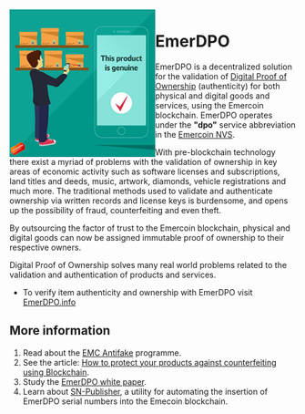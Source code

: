 <div style="boxOverflow"><img style="float:left;" src="/images/EmerDPO_1.png" alt="EmerDPO" width="256"></div>

# EmerDPO
EmerDPO is a decentralized solution for the validation of [Digital Proof of
Ownership](https://en.wikipedia.org/wiki/Digital_proof_of_ownership) (authenticity)
for both physical and digital goods and services, using the Emercoin blockchain. EmerDPO operates under the
**"dpo"** service abbreviation in the [Emercoin NVS](../Emercoin_NVS).

With pre-blockchain technology there exist a myriad of problems with the validation of
ownership in key areas of economic activity such as software licenses
and subscriptions, land titles and deeds, music, artwork, diamonds,
vehicle registrations and much more. The traditional methods used to
validate and authenticate ownership via written records and license keys
is burdensome, and opens up the possibility of fraud, counterfeiting and
even theft.

By outsourcing the factor of trust to the Emercoin blockchain, physical
and digital goods can now be assigned immutable proof of ownership to
their respective owners.

Digital Proof of Ownership solves many real world problems related to
the validation and authentication of products and services.

-   To verify item authenticity and ownership with EmerDPO visit
    [EmerDPO.info](https://EmerDPO.info)

More information
----------------

1.  Read about the [EMC Antifake](The_EmerDPO_Antifake_Programme) programme.
2.  See the article: [How to protect your products against
    counterfeiting using
    Blockchain](https://medium.com/@emer.tech/how-to-protect-your-products-against-counterfeiting-using-blockchain-78b4f5096324).
3.  Study the [EmerDPO white
    paper](http://emercoin.com/content/EmerDPO.pdf).
4.  Learn about [SN-Publisher](EmerDPO_SN-Publisher), a utility for
    automating the insertion of EmerDPO serial numbers into the
    Emecoin blockchain.


